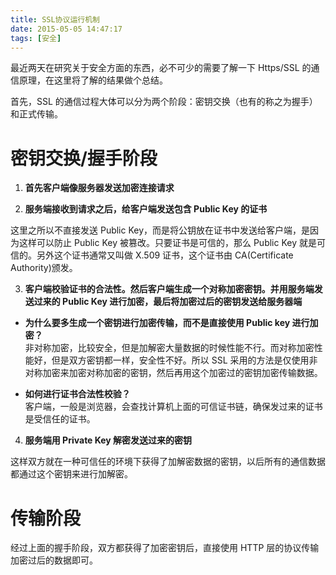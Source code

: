 ```yaml
---
title: SSL协议运行机制
date: 2015-05-05 14:47:17
tags: [安全]
---
```


最近两天在研究关于安全方面的东西，必不可少的需要了解一下 Https/SSL 的通信原理，在这里将了解的结果做个总结。

首先，SSL 的通信过程大体可以分为两个阶段：密钥交换（也有的称之为握手）和正式传输。

# 密钥交换/握手阶段

1. **首先客户端像服务器发送加密连接请求**

2. **服务端接收到请求之后，给客户端发送包含 Public Key 的证书**

这里之所以不直接发送 Public Key，而是将公钥放在证书中发送给客户端，是因为这样可以防止 Public Key 被篡改。只要证书是可信的，那么 Public Key 就是可信的。另外这个证书通常又叫做 X.509 证书，这个证书由 CA(Certificate Authority)颁发。

3. **客户端校验证书的合法性。然后客户端生成一个对称加密密钥。并用服务端发送过来的 Public Key 进行加密，最后将加密过后的密钥发送给服务器端**

- **为什么要多生成一个密钥进行加密传输，而不是直接使用 Public key 进行加密？**  
  非对称加密，比较安全，但是加解密大量数据的时候性能不行。而对称加密性能好，但是双方密钥都一样，安全性不好。所以 SSL 采用的方法是仅使用非对称加密来加密对称加密的密钥，然后再用这个加密过的密钥加密传输数据。

- **如何进行证书合法性校验？**  
  客户端，一般是浏览器，会查找计算机上面的可信证书链，确保发过来的证书是受信任的证书。

4. **服务端用 Private Key 解密发送过来的密钥**

这样双方就在一种可信任的环境下获得了加解密数据的密钥，以后所有的通信数据都通过这个密钥来进行加解密。

# 传输阶段

经过上面的握手阶段，双方都获得了加密密钥后，直接使用 HTTP 层的协议传输加密过后的数据即可。
